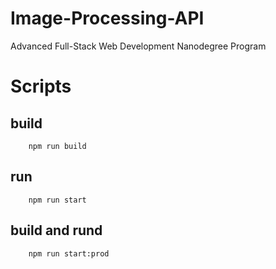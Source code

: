 # Image-Processing-API
Advanced Full-Stack Web Development Nanodegree Program

# Scripts
## build
```
    npm run build
```

## run
```
    npm run start
```

## build and rund
```
    npm run start:prod
```

## 
```

```

## 
```

```

## 
```

```

## 
```

```